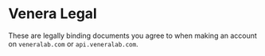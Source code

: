# Venera Legal

These are legally binding documents you agree to when making an account on `veneralab.com` or `api.veneralab.com`.

